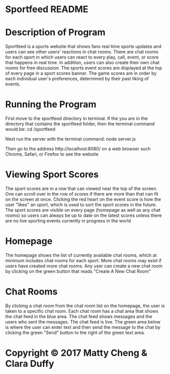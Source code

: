 # Sportfeed README

# Description of Program
Sportfeed is a sports website that shows fans real time sports updates and users can see other users’ reactions in chat rooms. There are chat rooms for each sport in which users can react to every play, call, event, or score that happens in real time.  In addition, users can also create their own chat rooms for free discussion.  The sports event scores are displayed at the top of every page in a sport scores banner.  The game scores are in order by each individual user's preferences, determined by their past liking of events.  

# Running the Program
First move to the sportfeed directory in terminal.  If the you are in the directory that contains the sportfeed folder, then the terminal command would be:
cd /sportfeed

Next run the server with the terminal command:
node server.js

Then go to the address http://localhost:8080/ on a web browser such Chrome, Safari, or Firefox to see the website

# Viewing Sport Scores
The sport scores are in a row that can viewed near the top of the screen.  One can scroll over in the row of scores if there are more than that can fit on the screen at once.  Clicking the red heart on the event score is how the user "likes" an sport, which is used to sort the sport scores in the future. The sport scores are visible on every page (homepage as well as any chat rooms) so users can always be up to date on the latest scores unless there are no live sporting events currently in progress in the world

# Homepage
The homepage shows the list of currently available chat rooms, which at minimum includes chat rooms for each sport.  More chat rooms may exist if users have created more chat rooms.  Any user can create a new chat room by clicking on the green button that reads "Create A New Chat Room"

# Chat Rooms
By clicking a chat room from the chat room list on the homepage, the user is taken to a specific chat room.  Each chat room has a chat area that shows the chat feed in the blue area.  The chat feed shows messages and the users who sent the messages.  The chat feed is live.  The green area below is where the user can enter text and then send the message to the chat by clicking the green "Send" button to the right of the green text area.


# Copyright © 2017 Matty Cheng & Clara Duffy

